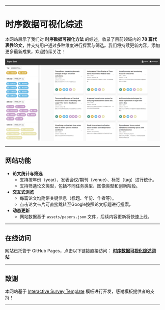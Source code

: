 
---

# 时序数据可视化综述  

本网站展示了我们对 **时序数据可视化方法** 的综述，收录了目前领域内的 **78 篇代表性论文**，并支持用户通过多种维度进行探索与筛选。我们将持续更新内容，添加更多最新成果，欢迎持续关注！  

![网站预览图](assets/demo.png)  

---
 
## 网站功能  
- **论文统计与筛选**  
  - 支持按年份（year）、发表会议/期刊（venue）、标签（tag）进行统计。  
  - 支持筛选论文类型，包括不同任务类型、图像类型和创新阶段。  
- **交互式浏览**  
  - 每篇论文均附带关键信息（标题、年份、作者等）。  
  - 点击论文卡片可直接跳转至Google按照论文标题进行搜索。  
- **动态更新**  
  - 网站数据基于 `assets/papers.json` 文件，后续内容更新将快速上线。  

---

## 在线访问  
网站已托管于 GitHub Pages，点击以下链接直接访问：
[**时序数据可视化综述网站**](https://github.com/jds666/TS-visual-survey)

---

## 致谢  
本网站基于 [Interactive Survey Template](https://github.com/Visual-Intelligence-UMN/interactive-survey-template) 模板进行开发，感谢模板提供者的支持！  

---

